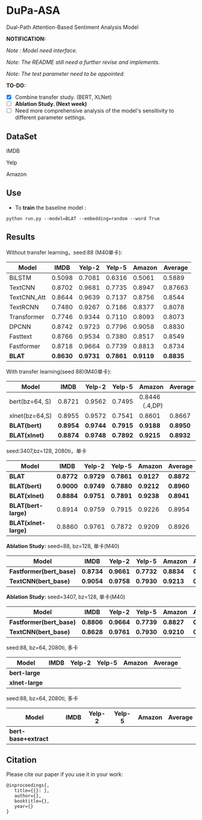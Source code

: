 # DuPa-ASA
 Dual-Path Attention-Based Sentiment Analysis Model

**NOTIFICATION:**

_Note : Model need interface._

*Note: The README still need a further revise and implements.* 

*Note: The test parameter need to be appointed.*

**TO-DO:**

- [x] Combine transfer study. (BERT, XLNet) 
- [ ] **Ablation Study. (Next week)**
- [ ] Need more comprehensive analysis of the model's sensitivity to different parameter settings.

## DataSet

IMDB

Yelp

Amazon

## Use

* To **train** the  baseline model :

```shell
python run.py --model=BLAT --embedding=random --word True
```

## Results

Without transfer learning，seed:88 (M40单卡):

| Model       | IMDB       | Yelp-2     | Yelp-5     | Amazon     | Average |
| ----------- | ---------- | ---------- | ---------- | ---------- | ------- |
| BiLSTM      | 0.5098     | 0.7081     | 0.6316     | 0.5061     | 0.5889  |
| TextCNN     | 0.8702     | 0.9681     | 0.7735     | 0.8947     | 0.87663 |
| TextCNN_Att | 0.8644     | 0.9639     | 0.7137     | 0.8756     | 0.8544  |
| TextRCNN    | 0.7480     | 0.9267     | 0.7186     | 0.8377     | 0.8078  |
| Transformer | 0.7746     | 0.9344     | 0.7110     | 0.8093     | 0.8073  |
| DPCNN       | 0.8742     | 0.9723     | 0.7796     | 0.9058     | 0.8830  |
| Fasttext    | 0.8766     | 0.9534     | 0.7380     | 0.8517     | 0.8549  |
| Fastformer  | 0.8718     | 0.9664     | 0.7739     | 0.8813     | 0.8734  |
| **BLAT**    | **0.8630** | **0.9731** | **0.7861** | **0.9119** | **0.8835** |

With transfer learning(seed 88)(M40单卡):

| Model                 | IMDB       | Yelp-2     | Yelp-5     | Amazon     | Average    |
| --------------------  | ---------- | ---------- | ---------- | ---------- | ---------- |
| bert(bz=64, S)        | 0.8721 | 0.9562 | 0.7495 | 0.8446（.4,DP) |            |
| xlnet(bz=64,S)        | 0.8955 | 0.9572 | 0.7541 | 0.8601 | 0.8667 |
| **BLAT(bert)**        | **0.8954** | **0.9744** | **0.7915** | **0.9188** | **0.8950** |
| **BLAT(xlnet)**       | **0.8874** | **0.9748** | **0.7892** | **0.9215** | **0.8932** |

seed:3407,bz=128, 2080ti，单卡

| Model                 | IMDB       | Yelp-2     | Yelp-5     | Amazon     | Average    |
| --------------------- | ---------- | ---------- | ---------- | ---------- | ---------- |
| **BLAT**              | **0.8772** | **0.9729** | **0.7861** | **0.9127** | **0.8872** |
| **BLAT(bert)**        | **0.9000** | **0.9749** | **0.7880** | **0.9212** | **0.8960** |
| **BLAT(xlnet)**       | **0.8884** | **0.9751** | **0.7891** | **0.9238** | **0.8941** |
| **BLAT(bert-large)**  | 0.8914     | 0.9759     | 0.7915     | 0.9226     | 0.8954     |
| **BLAT(xlnet-large)** | 0.8860     | 0.9761     | 0.7872     | 0.9209     | 0.8926     |

**Ablation Study:** seed=88, bz=128, 单卡(M40)

| Model                     | IMDB       | Yelp-2     | Yelp-5     | Amazon     | Average    |
| ------------------------- | ---------- | ---------- | ---------- | ---------- | ---------- |
| **Fastformer(bert_base)** | **0.8734** | **0.9661** | **0.7732** | **0.8834** | **0.8740** |
| **TextCNN(bert_base)**    | **0.9054** | **0.9758** | **0.7930** | **0.9213** | **0.8989** |

**Ablation Study:** seed=3407, bz=128, 单卡(M40)

| Model                     | IMDB       | Yelp-2     | Yelp-5     | Amazon     | Average    |
| ------------------------- | ---------- | ---------- | ---------- | ---------- | ---------- |
| **Fastformer(bert_base)** | **0.8806** | **0.9664** | **0.7739** | **0.8827** | **0.8759** |
| **TextCNN(bert_base)**    | **0.8628** | **0.9761** | **0.7930** | **0.9210** | **0.8882** |

seed:88, bz=64, 2080ti, 多卡

| Model           | IMDB | Yelp-2 | Yelp-5 | Amazon | Average |
| --------------- | ---- | ------ | ------ | ------ | ------- |
| **bert-large**  |      |        |        |        |         |
| **xlnet-large** |      |        |        |        |         |

seed:88, bz=64, 2080ti, 多卡

| Model                  | IMDB | Yelp-2 | Yelp-5 | Amazon | Average |
| -----------------------| ---- | ------ | ------ | ------ | ------- |
| **bert-base+extract**  |      |        |        |        |         |



## Citation

Please cite our paper if you use it in your work:

```shell
@inproceedings{,
   title={{}: },
   author={},
   booktitle={},
   year={}
}
```
